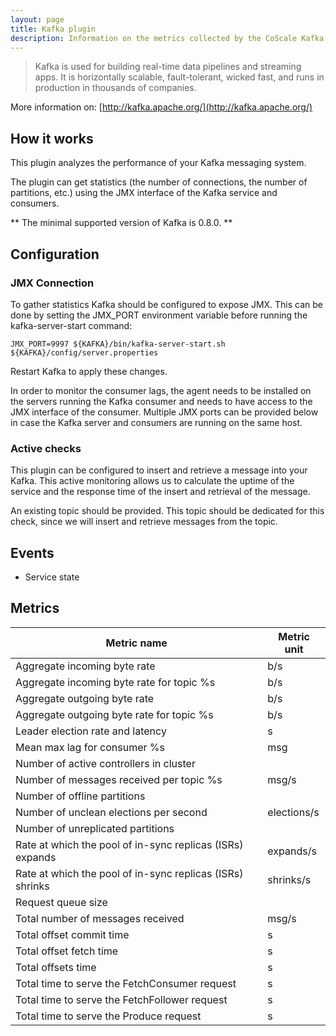 ```yaml
---
layout: page
title: Kafka plugin
description: Information on the metrics collected by the CoScale Kafka plugin.
---
```


> Kafka is used for building real-time data pipelines and streaming apps. It is horizontally scalable, fault-tolerant, wicked fast, and runs in production in thousands of companies.

More information on: [http://kafka.apache.org/](http://kafka.apache.org/)

## How it works

This plugin analyzes the performance of your Kafka messaging system.

The plugin can get statistics (the number of connections, the number of partitions, etc.) using the JMX interface of the Kafka service and consumers.

** The minimal supported version of Kafka is 0.8.0. **

## Configuration

### JMX Connection

To gather statistics Kafka should be configured to expose JMX. This can be done by setting the JMX_PORT environment variable before running the kafka-server-start command:

`JMX_PORT=9997 ${KAFKA}/bin/kafka-server-start.sh ${KAFKA}/config/server.properties`

Restart Kafka to apply these changes.

In order to monitor the consumer lags, the agent needs to be installed on the servers running the Kafka consumer and needs to have access to the JMX interface of the consumer. Multiple JMX ports can be provided below in case the Kafka server and consumers are running on the same host.

### Active checks

This plugin can be configured to insert and retrieve a message into your Kafka. This active monitoring allows us to calculate the uptime of the service and the response time of the insert and retrieval of the message.

An existing topic should be provided. This topic should be dedicated for this check, since we will insert and retrieve messages from the topic.

## Events

* Service state

## Metrics

| Metric name                                               | Metric unit |
|-----------------------------------------------------------|-------------|
| Aggregate incoming byte rate                              | b/s         |
| Aggregate incoming byte rate for topic %s                 | b/s         |
| Aggregate outgoing byte rate                              | b/s         |
| Aggregate outgoing byte rate for topic %s                 | b/s         |
| Leader election rate and latency                          | s           |
| Mean max lag for consumer %s                              | msg         |
| Number of active controllers in cluster                   |             |
| Number of messages received per topic %s                  | msg/s       |
| Number of offline partitions                              |             |
| Number of unclean elections per second                    | elections/s |
| Number of unreplicated partitions                         |             |
| Rate at which the pool of in-sync replicas (ISRs) expands | expands/s   |
| Rate at which the pool of in-sync replicas (ISRs) shrinks | shrinks/s   |
| Request queue size                                        |             |
| Total number of messages received                         | msg/s       |
| Total offset commit time                                  | s           |
| Total offset fetch time                                   | s           |
| Total offsets time                                        | s           |
| Total time to serve the FetchConsumer request             | s           |
| Total time to serve the FetchFollower request             | s           |
| Total time to serve the Produce request                   | s           |
